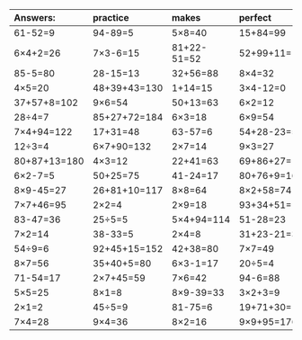 | Answers: | practice | makes | perfect | ! |
| :--- | :--- | :--- | :--- | :--- |
| 61-52=9 | 94-89=5 | 5×8=40 | 15+84=99 | 6×9+88=142 | 
| 6×4+2=26 | 7×3-6=15 | 81+22-51=52 | 52+99+11=162 | 56÷8=7 | 
| 85-5=80 | 28-15=13 | 32+56=88 | 8×4=32 | 5×7=35 | 
| 4×5=20 | 48+39+43=130 | 1+14=15 | 3×4-12=0 | 3×5=15 | 
| 37+57+8=102 | 9×6=54 | 50+13=63 | 6×2=12 | 32÷4=8 | 
| 28÷4=7 | 85+27+72=184 | 6×3=18 | 6×9=54 | 2×8=16 | 
| 7×4+94=122 | 17+31=48 | 63-57=6 | 54+28-23=59 | 7×9=63 | 
| 12÷3=4 | 6×7+90=132 | 2×7=14 | 9×3=27 | 24÷3=8 | 
| 80+87+13=180 | 4×3=12 | 22+41=63 | 69+86+27=182 | 8÷2=4 | 
| 6×2-7=5 | 50+25=75 | 41-24=17 | 80+76+9=165 | 95-7=88 | 
| 8×9-45=27 | 26+81+10=117 | 8×8=64 | 8×2+58=74 | 24+19+54=97 | 
| 7×7+46=95 | 2×2=4 | 2×9=18 | 93+34+51=178 | 9×3-26=1 | 
| 83-47=36 | 25÷5=5 | 5×4+94=114 | 51-28=23 | 12÷4=3 | 
| 7×2=14 | 38-33=5 | 2×4=8 | 31+23-21=33 | 8÷1=8 | 
| 54÷9=6 | 92+45+15=152 | 42+38=80 | 7×7=49 | 1×5=5 | 
| 8×7=56 | 35+40+5=80 | 6×3-1=17 | 20÷5=4 | 5×3-7=8 | 
| 71-54=17 | 2×7+45=59 | 7×6=42 | 94-6=88 | 6×7=42 | 
| 5×5=25 | 8×1=8 | 8×9-39=33 | 3×2+3=9 | 2×7+88=102 | 
| 2×1=2 | 45÷5=9 | 81-75=6 | 19+71+30=120 | 3×5+63=78 | 
| 7×4=28 | 9×4=36 | 8×2=16 | 9×9+95=176 | 6×5=30 | 
